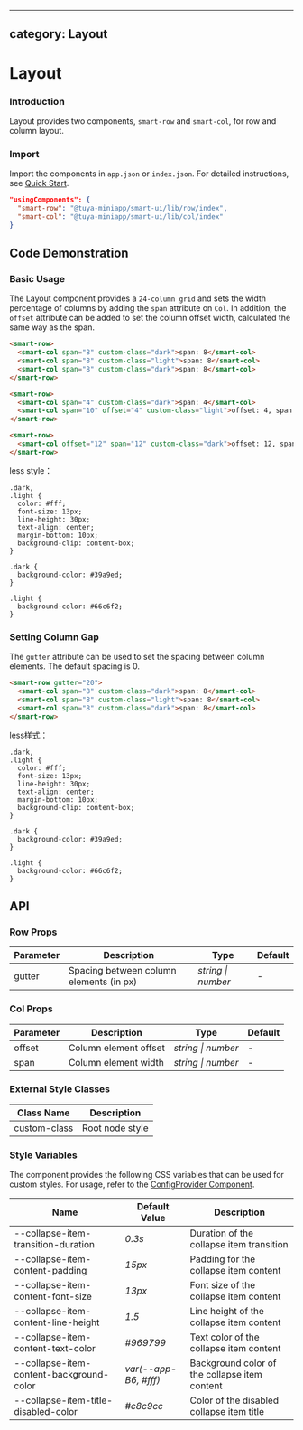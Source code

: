  ---
category: Layout
---

# Layout

### Introduction

Layout provides two components, `smart-row` and `smart-col`, for row and column layout.

### Import

Import the components in `app.json` or `index.json`. For detailed instructions, see [Quick Start](/material/smartui?comId=help-getting-started&appType=miniapp).

```json
"usingComponents": {
  "smart-row": "@tuya-miniapp/smart-ui/lib/row/index",
  "smart-col": "@tuya-miniapp/smart-ui/lib/col/index"
}
```

## Code Demonstration

### Basic Usage

The Layout component provides a `24-column grid` and sets the width percentage of columns by adding the `span` attribute on `Col`. In addition, the `offset` attribute can be added to set the column offset width, calculated the same way as the span.

```html
<smart-row>
  <smart-col span="8" custom-class="dark">span: 8</smart-col>
  <smart-col span="8" custom-class="light">span: 8</smart-col>
  <smart-col span="8" custom-class="dark">span: 8</smart-col>
</smart-row>

<smart-row>
  <smart-col span="4" custom-class="dark">span: 4</smart-col>
  <smart-col span="10" offset="4" custom-class="light">offset: 4, span: 10</smart-col>
</smart-row>

<smart-row>
  <smart-col offset="12" span="12" custom-class="dark">offset: 12, span: 12</smart-col>
</smart-row>
```

less style：

```less
.dark,
.light {
  color: #fff;
  font-size: 13px;
  line-height: 30px;
  text-align: center;
  margin-bottom: 10px;
  background-clip: content-box;
}

.dark {
  background-color: #39a9ed;
}

.light {
  background-color: #66c6f2;
}
```

### Setting Column Gap

The `gutter` attribute can be used to set the spacing between column elements. The default spacing is 0.

```html
<smart-row gutter="20">
  <smart-col span="8" custom-class="dark">span: 8</smart-col>
  <smart-col span="8" custom-class="light">span: 8</smart-col>
  <smart-col span="8" custom-class="dark">span: 8</smart-col>
</smart-row>
```
less样式：

```less
.dark,
.light {
  color: #fff;
  font-size: 13px;
  line-height: 30px;
  text-align: center;
  margin-bottom: 10px;
  background-clip: content-box;
}

.dark {
  background-color: #39a9ed;
}

.light {
  background-color: #66c6f2;
}
```

## API

### Row Props

| Parameter | Description                                  | Type               | Default |
| --------- | -------------------------------------------- | ------------------ | ------- |
| gutter    | Spacing between column elements (in px)      | _string \| number_ | -       |

### Col Props

| Parameter | Description           | Type               | Default |
| --------- | --------------------- | ------------------ | ------- |
| offset    | Column element offset | _string \| number_ | -       |
| span      | Column element width  | _string \| number_ | -       |

### External Style Classes

| Class Name    | Description     |
| ------------- | --------------- |
| custom-class  | Root node style |
### Style Variables

The component provides the following CSS variables that can be used for custom styles. For usage, refer to the [ConfigProvider Component](/material/smartui?comId=config-provider&appType=miniapp).

| Name                                          | Default Value                                 | Description                                |
| --------------------------------------------- | --------------------------------------------- | ------------------------------------------ |
| --collapse-item-transition-duration           | _0.3s_                                        | Duration of the collapse item transition   |
| --collapse-item-content-padding               | _15px_                                        | Padding for the collapse item content      |
| --collapse-item-content-font-size             | _13px_                                        | Font size of the collapse item content     |
| --collapse-item-content-line-height           | _1.5_                                         | Line height of the collapse item content   |
| --collapse-item-content-text-color            | _#969799_                                     | Text color of the collapse item content    |
| --collapse-item-content-background-color      | _var(--app-B6, #fff)_                         | Background color of the collapse item content |
| --collapse-item-title-disabled-color          | _#c8c9cc_                                     | Color of the disabled collapse item title  |